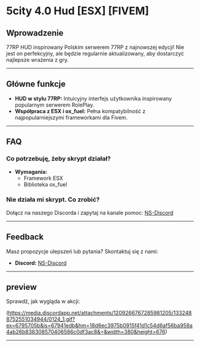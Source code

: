 
# 5city 4.0 Hud [ESX] [FIVEM]

## Wprowadzenie
77RP HUD inspirowany Polskim serwerem 77RP z najnowszej edycji! Nie jest on perfekcyjny, ale będzie regularnie aktualizowany, aby dostarczyć najlepsze wrażenia z gry.

---

## Główne funkcje
- **HUD w stylu 77RP:** Intuicyjny interfejs użytkownika inspirowany popularnym serwerem RolePlay.
- **Współpraca z ESX i ox_fuel:** Pełna kompatybilność z najpopularniejszymi frameworkami dla Fivem.

---

## FAQ

### Co potrzebuję, żeby skrypt działał?
- **Wymagania:**
  - Framework ESX
  - Biblioteka ox_fuel



### Nie działa mi skrypt. Co zrobić?
Dołącz na naszego Discorda i zapytaj na kanale pomoc: [NS-Discord](https://discord.gg/vKj4qjBMTQ)

---

## Feedback
Masz propozycje ulepszeń lub pytania? Skontaktuj się z nami:
- **Discord:** [NS-Discord](https://discord.gg/vKj4qjBMTQ)

---

## preview 
Sprawdź, jak wygląda w akcji: 

(https://media.discordapp.net/attachments/1209266767285981205/1332488752551034944/0124_1.gif?ex=6795705b&is=67941edb&hm=18d6ec3975b0915f41d1c54d6af56ba958a4ab26b838308570406586c0df3ac8&=&width=380&height=676)


---

